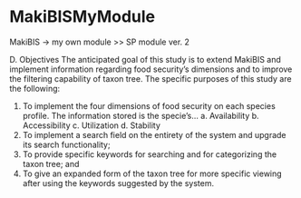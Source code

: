 MakiBISMyModule
===============

MakiBIS -> my own module >> SP module ver. 2

D.  Objectives
The anticipated goal of this study is to extend MakiBIS and implement information regarding food security’s dimensions and to improve the filtering capability of taxon tree. The specific purposes of this study are the following:
1.	To implement the four dimensions of food security on each species profile. The information stored is the specie’s…
  a.	Availability
  b.	Accessibility
  c.	Utilization
  d.	Stability
2.	To implement a search field on the entirety of the system and upgrade its search functionality;
3.	To provide specific keywords for searching and for categorizing the taxon tree; and
4.	To give an expanded form of the taxon tree for more specific viewing after using the keywords suggested by the system.

